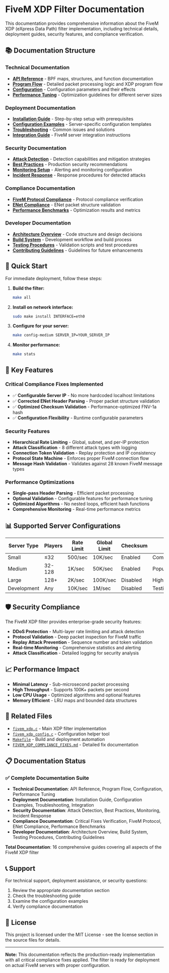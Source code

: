 # FiveM XDP Filter Documentation

This documentation provides comprehensive information about the FiveM XDP (eXpress Data Path) filter implementation, including technical details, deployment guides, security features, and compliance verification.

## 📚 Documentation Structure

### Technical Documentation
- **[API Reference](technical/api-reference.md)** - BPF maps, structures, and function documentation
- **[Program Flow](technical/program-flow.md)** - Detailed packet processing logic and XDP program flow
- **[Configuration](technical/configuration.md)** - Configuration parameters and their effects
- **[Performance Tuning](technical/performance-tuning.md)** - Optimization guidelines for different server sizes

### Deployment Documentation
- **[Installation Guide](deployment/installation.md)** - Step-by-step setup with prerequisites
- **[Configuration Examples](deployment/configuration-examples.md)** - Server-specific configuration templates
- **[Troubleshooting](deployment/troubleshooting.md)** - Common issues and solutions
- **[Integration Guide](deployment/integration.md)** - FiveM server integration instructions

### Security Documentation
- **[Attack Detection](security/attack-detection.md)** - Detection capabilities and mitigation strategies
- **[Best Practices](security/best-practices.md)** - Production security recommendations
- **[Monitoring Setup](security/monitoring.md)** - Alerting and monitoring configuration
- **[Incident Response](security/incident-response.md)** - Response procedures for detected attacks

### Compliance Documentation
- **[FiveM Protocol Compliance](compliance/fivem-protocol.md)** - Protocol compliance verification
- **[ENet Compliance](compliance/enet-compliance.md)** - ENet packet structure validation
- **[Performance Benchmarks](compliance/performance-benchmarks.md)** - Optimization results and metrics

### Developer Documentation
- **[Architecture Overview](developer/architecture.md)** - Code structure and design decisions
- **[Build System](developer/build-system.md)** - Development workflow and build process
- **[Testing Procedures](developer/testing.md)** - Validation scripts and test procedures
- **[Contributing Guidelines](developer/contributing.md)** - Guidelines for future enhancements

## 🚀 Quick Start

For immediate deployment, follow these steps:

1. **Build the filter:**
   ```bash
   make all
   ```

2. **Install on network interface:**
   ```bash
   sudo make install INTERFACE=eth0
   ```

3. **Configure for your server:**
   ```bash
   make config-medium SERVER_IP=YOUR_SERVER_IP
   ```

4. **Monitor performance:**
   ```bash
   make stats
   ```

## 🔧 Key Features

### Critical Compliance Fixes Implemented
- ✅ **Configurable Server IP** - No more hardcoded localhost limitations
- ✅ **Corrected ENet Header Parsing** - Proper packet structure validation
- ✅ **Optimized Checksum Validation** - Performance-optimized FNV-1a hash
- ✅ **Configuration Flexibility** - Runtime configurable parameters

### Security Features
- **Hierarchical Rate Limiting** - Global, subnet, and per-IP protection
- **Attack Classification** - 8 different attack types with logging
- **Connection Token Validation** - Replay protection and IP consistency
- **Protocol State Machine** - Enforces proper FiveM connection flow
- **Message Hash Validation** - Validates against 28 known FiveM message types

### Performance Optimizations
- **Single-pass Header Parsing** - Efficient packet processing
- **Optional Validation** - Configurable features for performance tuning
- **Optimized Algorithms** - No nested loops, efficient hash functions
- **Comprehensive Monitoring** - Real-time performance metrics

## 📊 Supported Server Configurations

| Server Type | Players | Rate Limit | Global Limit | Checksum | Use Case |
|-------------|---------|------------|--------------|----------|----------|
| Small       | ≤32     | 500/sec    | 10K/sec      | Enabled  | Community servers |
| Medium      | 32-128  | 1K/sec     | 50K/sec      | Enabled  | Popular servers |
| Large       | 128+    | 2K/sec     | 100K/sec     | Disabled | High-traffic servers |
| Development | Any     | 10K/sec    | 1M/sec       | Disabled | Testing/development |

## 🛡️ Security Compliance

The FiveM XDP filter provides enterprise-grade security features:

- **DDoS Protection** - Multi-layer rate limiting and attack detection
- **Protocol Validation** - Deep packet inspection for FiveM traffic
- **Replay Attack Prevention** - Sequence number and token validation
- **Real-time Monitoring** - Comprehensive statistics and alerting
- **Attack Classification** - Detailed logging for security analysis

## 📈 Performance Impact

- **Minimal Latency** - Sub-microsecond packet processing
- **High Throughput** - Supports 100K+ packets per second
- **Low CPU Usage** - Optimized algorithms and optional features
- **Memory Efficient** - LRU maps and bounded data structures

## 🔗 Related Files

- [`fivem_xdp.c`](../fivem_xdp.c) - Main XDP filter implementation
- [`fivem_xdp_config.c`](../fivem_xdp_config.c) - Configuration helper tool
- [`Makefile`](../Makefile) - Build and deployment automation
- [`FIVEM_XDP_COMPLIANCE_FIXES.md`](../FIVEM_XDP_COMPLIANCE_FIXES.md) - Detailed fix documentation

## 📋 Documentation Status

### ✅ **Complete Documentation Suite**
- **Technical Documentation**: API Reference, Program Flow, Configuration, Performance Tuning
- **Deployment Documentation**: Installation Guide, Configuration Examples, Troubleshooting, Integration
- **Security Documentation**: Attack Detection, Best Practices, Monitoring, Incident Response
- **Compliance Documentation**: Critical Fixes Verification, FiveM Protocol, ENet Compliance, Performance Benchmarks
- **Developer Documentation**: Architecture Overview, Build System, Testing Procedures, Contributing Guidelines

**Total Documentation**: 16 comprehensive guides covering all aspects of the FiveM XDP filter

## 📞 Support

For technical support, deployment assistance, or security questions:

1. Review the appropriate documentation section
2. Check the troubleshooting guide
3. Examine the configuration examples
4. Verify compliance documentation

## 📄 License

This project is licensed under the MIT License - see the license section in the source files for details.

---

**Note:** This documentation reflects the production-ready implementation with all critical compliance fixes applied. The filter is ready for deployment on actual FiveM servers with proper configuration.
